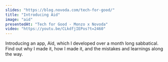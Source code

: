 ```yaml
---
slides: "https://blog.novoda.com/tech-for-good/"
title: "Introducing Aid"
image: "aid"
presentedAt: "Tech for Good - Monzo x Novoda"
video: "https://youtu.be/CLkdfjIEPos?t=2460"
---
```

Introducing an app, Aid, which I developed over a month long sabbatical. Find out why I made it, how I made it, and the mistakes and learnings along the way.